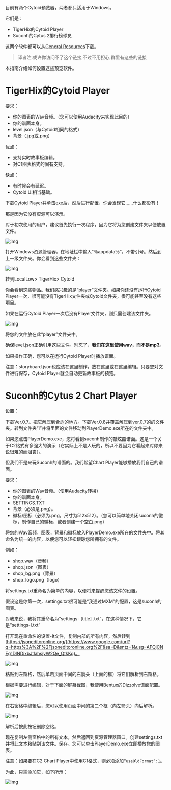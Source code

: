 目前有两个Cytoid预览器，两者都只适用于Windows。

它们是：

- TigerHix的Cytoid Player
- Suconh的Cytus 2排行榜球员

这两个软件都可以从[General Resources](https://sites.google.com/site/cytoidcommunity/general-resources)下载。

> 译者注:或许你访问不了这个链接,不过不用担心,群里有这些的链接

本指南介绍如何设置这些预览软件。



# TigerHix的Cytoid Player



要求：

- 你的图表的Wav音频。（您可以使用Audacity来实现此目的）
- 你的谱面本身。
- level.json（与Cytoid相同的格式）
- 背景（.jpg或.png）



优点：

- 支持实时故事板编辑。
- 对C1图表格式的固有支持。

缺点：

- 有时候会有延迟。
- Cytoid UI相当基础。



下载Cytoid Player并单击exe后，然后进行配置，你会发现它......什么都没有！ 

那是因为它没有资源可以演示。

对于初次使用的用户，建议首先执行一次程序，因为它将为您创建文件夹以便放置文件。



![img](https://lh3.googleusercontent.com/QrkiAG7_JV-kEHhWpapn43drUJX9UxpYQO_qK_91kiVZL3Ypmq798gtYU5MEsCRblZ2yy_INBvHR-XQQ2zwHXIdj5xU99PsWLnGBCUIy9Kp2_JlBrCSv=w1175)



打开Windows资源管理器，在地址栏中输入“％appdata％”，不带引号。然后到上一级文件夹。你会看到这些文件夹：



![img](https://lh5.googleusercontent.com/juLphyO89rC_5N_BDAWiVyk1KCAOX0fa0RIE1p9Vk2NS6YL2_PraerBRXnWpfAXzGP79rH-EN5iixZ7w-F-LIPClezrLBo2qVo5Tm6cukNbUgZ2T1XVN=w472)



转到LocalLow> TigerHix> Cytoid

你会看到这些物品。我们感兴趣的是“player”文件夹。如果你还没有运行Cytoid Player一次，很可能没有TigerHix文件夹或Cytoid文件夹，很可能甚至没有这些项目。

如果在运行Cytoid Player一次后没有Player文件夹，则只需创建该文件夹。



![img](https://lh3.googleusercontent.com/XCwh9AaIZn3g-78ZeiSUCdQfbJMYzehXP2Osw6b4XekrWQbFitEtqNIN1_wD1Ik18BiV7gzDo7L8BVHVW0K2zqJgIyLOAvhept5KgSP6gp6eiU8h2Ec=w472)

将您的文件放在此“player”文件夹中。

确保level.json正确引用这些文件。别忘了，**我们在这里使用wav，而不是mp3**。

如果操作正确，您可以在运行Cytoid Player时播放谱面。

注意：storyboard.json也应该在这里制作，放在这里或在这里编辑。只要您对文件进行保存，Cytoid Player就会自动更新故事板的预览。







# Suconh的Cytus 2 Chart Player



设置：

下载Ver.0.7。把它解压到合适的地方。下载Ver.0.8并覆盖解压到ver.0.7的的文件夹。转到文件夹“I”并将里面的文件移动到PlayerDemo.exe所在的文件夹中。

如果您点击PlayerDemo.exe，您将看到suconh制作的酷炫酷谱面。这是一个关于C2格式有多强大的演示（它实际上不是人玩的，所以不要因为它看起来对你来说很难的而沮丧）。

但我们不是来玩Suconh的谱面的。我们希望Chart Player能够播放我们自己的谱面。



要求：

- 你的图表的Wav音频。（使用Audacity转换）
- 你的谱面本身。
- SETTINGS.TXT
- 背景（必须是.png）。
- 徽标/图标（必须为.png，尺寸为512x512）。（您可以简单地关闭suconh的徽标，制作自己的徽标，或者创建一个空白.png）



将您的Wav音频，图表，背景和徽标放入PlayerDemo.exe所在的文件夹中。将其命名为统一的内容，以便您可以轻松跟踪您所拥有的文件。

例如：

- shop.wav（音频）
- shop.json（图表）
- shop_bg.png（背景）
- shop_logo.png（logo）



将settings.txt重命名为简单的内容，以便将来提醒您该文件的设置。

假设这是你第一次，settings.txt很可能是“我通过MXM”的配置，这是suconh的图表。

对我来说，我将其重命名为“settings- [title] .txt”，在这种情况下，它是“settings-I.txt”



打开现在重命名的设置-It文件，复制内部的所有内容，然后转到[https://jsoneditoronline.org/](https://www.google.com/url?q=https%3A%2F%2Fjsoneditoronline.org%2F&sa=D&sntz=1&usg=AFQjCNEg1DlNDixbJtlahsjvW2Qe_QtkKg)。



![img](https://lh6.googleusercontent.com/9B13wiIdPjMKQirAQm1uqRxn1KR5trHOeAS2VUFwx6EweQ5OWqfbGKIJ_D-GV1xzZzm_i38c61e9sgpeFm6et2yTTjoZH4JMTYUGvdv2d2ztaKI6qv3c=w1175)



粘贴到左窗格，然后单击页面中间的右箭头（上面的框）将它们解析到右窗格。

根据需要进行编辑，对于下面的屏幕截图，我使用Bentux的Dizzolve谱面配置。



![img](https://lh4.googleusercontent.com/hFYWbJGZUTstrBvPZGgkchgF0nYhON_fZ0GdQnWA3SG4WBEURANRils1C0zP0qINB6_3pcUpD-9hypNqRoUHfs9vel6zpXMBTbambBXTvc7uiI7wBlg=w1175)



在右窗格中编辑后，您可以使用页面中间的第二个框（向左箭头）向后解析。



![img](https://lh6.googleusercontent.com/zTbxbYOuqDcevzq3pUW9SI7OACPlqHOX8aIueg1E2UYMc01VCimLuZKkGkRIBDtYLFUezOsmAnTYOLaj6NDtD1yOoPXeCJNm3H0LQqgUSmhw7bopBrOx=w1175)



解析后按此按钮删除空格。

现在复制左侧窗格中的所有文本，然后返回到资源管理器窗口。创建settings.txt并将此文本粘贴到该文件。保存。您可以单击PlayerDemo.exe立即播放您的图表。



注意：如果要在C2 Chart Player中使用C1格式，则必须添加`“useOldFormat”:1`。

为此，只需添加它，如下所示：



![img](https://lh6.googleusercontent.com/7_I_35-Cbynh_egS1tbidOsH3mWI_rcSCNW0V8cQcGRW8MmZe1L4WpTHHAluuGCNGEKva3SvVC-WqX4Ip9xEs8ibS02yg4BnlEY38dMjSyglQxTiNps=w1175)